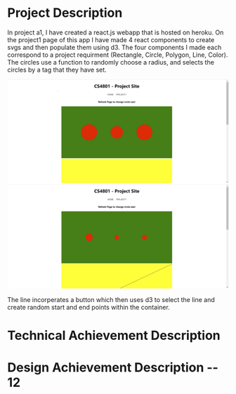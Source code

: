<h1>Project Description</h1>

In project a1, I have created a react.js webapp that is hosted on heroku. On the project1 
page of this app I have made 4 react components to create svgs and then populate them using 
d3. The four components I made each correspond to a project requirment (Rectangle, Circle, 
Polygon, Line, Color). The circles use a function to randomly choose a radius, and selects 
the circles by a tag that they have set. 

![CircleRender1](/images/Circle1.png)
![CircleRender2](/images/Circle2.png)

The line incorperates a button which then uses d3 to select the line and create random start 
and end points within the container.

<h1>Technical Achievement Description</h1>
<h1>Design Achievement Description -- 12</h1>


